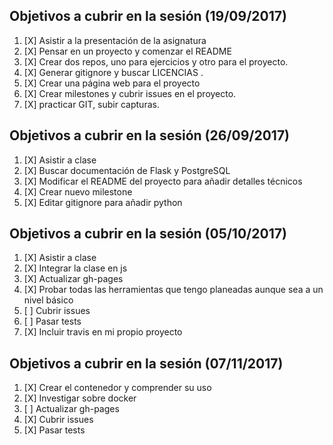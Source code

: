 ## Objetivos a cubrir en la sesión (19/09/2017)

1. [X] Asistir a la presentación de la asignatura
2. [X] Pensar en un proyecto y comenzar el README
3. [X] Crear dos repos, uno para ejercicios y otro para el proyecto.
4. [X] Generar gitignore y buscar LICENCIAS .
5. [X] Crear una página web para el proyecto
6. [X] Crear milestones y cubrir issues en el proyecto.
7. [X] practicar GIT, subir capturas.


## Objetivos a cubrir en la sesión (26/09/2017)

1. [X] Asistir a clase
2. [X] Buscar documentación de Flask y PostgreSQL
3. [X] Modificar el README del proyecto para añadir detalles técnicos
4. [X] Crear nuevo milestone
5. [X] Editar gitignore para añadir python


## Objetivos a cubrir en la sesión (05/10/2017)

1. [X] Asistir a clase
2. [X] Integrar la clase en js
3. [X] Actualizar gh-pages
4. [X] Probar todas las herramientas que tengo planeadas aunque sea a un nivel básico
5. [ ] Cubrir issues
6. [ ] Pasar tests
7. [X] Incluir travis en mi propio proyecto

## Objetivos a cubrir en la sesión (07/11/2017)

1. [X] Crear el contenedor y comprender su uso
2. [X] Investigar sobre docker
3. [ ] Actualizar gh-pages
4. [X] Cubrir issues
5. [X] Pasar tests
